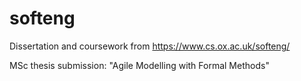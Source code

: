 # softeng

Dissertation and coursework from https://www.cs.ox.ac.uk/softeng/

MSc thesis submission: "Agile Modelling with Formal Methods"
